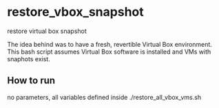 # restore_vbox_snapshot
restore virtual box snapshot

The idea behind was to have a fresh, revertible Virtual Box environment. This bash script assumes Virtual Box software is installed and VMs with snaphots exist. 

## How to run
no parameters, all variables defined inside
./restore_all_vbox_vms.sh
